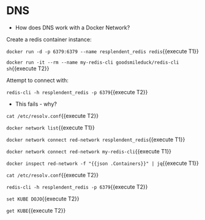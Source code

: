 # DNS

- How does DNS work with a Docker Network?

Create a redis container instance:

`docker run -d -p 6379:6379 --name resplendent_redis redis`{{execute T1}}

`docker run -it --rm --name my-redis-cli goodsmileduck/redis-cli sh`{{execute T2}}

Attempt to connect with:

`redis-cli -h resplendent_redis -p 6379`{{execute T2}}

- This fails - why?

`cat /etc/resolv.conf`{{execute T2}}

`docker network list`{{execute T1}}

`docker network connect red-network resplendent_redis`{{execute T1}}

`docker network connect red-network my-redis-cli`{{execute T1}}

`docker inspect red-network -f "{{json .Containers}}" | jq`{{execute T1}}

`cat /etc/resolv.conf`{{execute T2}}

`redis-cli -h resplendent_redis -p 6379`{{execute T2}}

`set KUBE DOJO`{{execute T2}}

`get KUBE`{{execute T2}}

